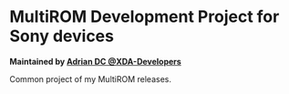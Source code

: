 # MultiROM Development Project for Sony devices
<b>Maintained by [Adrian DC @XDA-Developers](http://forum.xda-developers.com/member.php?u=2233641)</b>

Common project of my MultiROM releases.<br />

